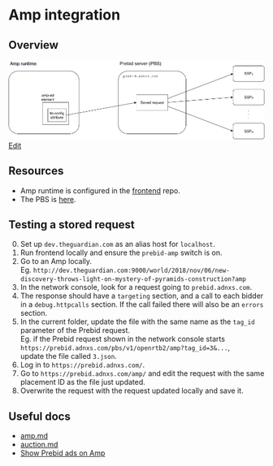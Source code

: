 # Amp integration

## Overview

![Diagram](Amp.png)  
<a href="https://www.draw.io/#Uhttps%3A%2F%2Fgithub.com%2Fguardian%2Fprebid-server%2Famp%2FAmp.png" target="_blank">Edit</a>

## Resources
* Amp runtime is configured in the [frontend](https://github.com/guardian/frontend) repo.
* The PBS is [here](https://prebid.adnxs.com/).

## Testing a stored request
0. Set up `dev.theguardian.com` as an alias host for `localhost`.
0. Run frontend locally and ensure the `prebid-amp` switch is on.
0. Go to an Amp locally.  
   Eg. `http://dev.theguardian.com:9000/world/2018/nov/06/new-discovery-throws-light-on-mystery-of-pyramids-construction?amp`
0. In the network console, look for a request going to `prebid.adnxs.com`.
0. The response should have a `targeting` section, and a call to each bidder in a `debug.httpcalls` section.  If the call failed there will also be an `errors` section.
0. In the current folder, update the file with the same name as the `tag_id` parameter of the Prebid request.  
   Eg. if the Prebid request shown in the network console starts `https://prebid.adnxs.com/pbs/v1/openrtb2/amp?tag_id=3&...`,  
   update the file called `3.json`.
0. Log in to `https://prebid.adnxs.com/`.
0. Go to `https://prebid.adnxs.com/amp/` and edit the request with the same placement ID as the file just updated.
0. Overwrite the request with the request updated locally and save it.

## Useful docs
* [amp.md](../docs/endpoints/openrtb2/amp.md)
* [auction.md](../docs/endpoints/openrtb2/auction.md)
* [Show Prebid ads on Amp](http://prebid.org/dev-docs/show-prebid-ads-on-amp-pages.html)
